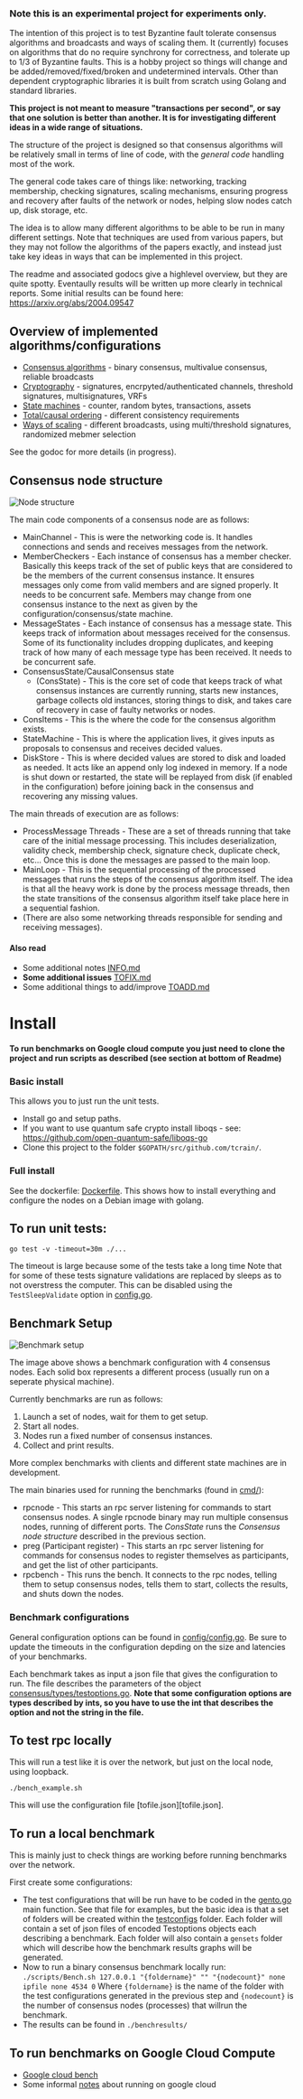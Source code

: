 ### Note this is an experimental project for experiments only.

The intention of this project is to test Byzantine fault tolerate consensus algorithms
and broadcasts and ways of scaling them.
It (currently) focuses on algorithms that do no require synchrony
for correctness, and tolerate up to 1/3 of Byzantine faults.
This is a hobby project so things will change and be added/removed/fixed/broken and undetermined intervals.
Other than dependent cryptographic libraries it is built from
scratch using Golang and standard libraries.

**This project is not meant to measure "transactions per second",
or say that one solution is better than another. It is for investigating
different ideas in a wide range of situations.**

The structure of the project is designed so that consensus
algorithms will be relatively small in terms of line of code, with the *general code* handling most of the work.

The general code takes care of things like: networking,
tracking membership, checking signatures, scaling mechanisms, ensuring progress and recovery after faults of the network or nodes, helping slow nodes catch up, disk storage, etc.

The idea is to allow many different algorithms to be able to be run
in many different settings.
Note that techniques are used from various papers, but they
may not follow the algorithms of the papers exactly, and
instead just take key ideas in ways that can be 
implemented in this project.

The readme and associated godocs give a highlevel overview,
but they are quite spotty.
Eventaully results will be written up more clearly in technical reports.
Some initial results can be found here:
https://arxiv.org/abs/2004.09547

## Overview of implemented algorithms/configurations

- [Consensus algorithms](notes/consalgorithms.md) - binary consensus, multivalue consensus, reliable broadcasts
- [Cryptography](notes/cryptography.md) - signatures, encrpyted/authenticated channels, threshold signatures,
multisignatures, VRFs
- [State machines](notes/statemachines.md) - counter, random bytes, transactions, assets
- [Total/causal ordering](notes/ordering.md) - different consistency requirements
- [Ways of scaling](notes/scaling.md) - different broadcasts, using multi/threshold signatures, randomized mebmer selection

See the godoc for more details (in progress).

## Consensus node structure

![Node structure](images/overviewdiagram.png)

The main code components of a consensus node are as follows:
- MainChannel - This is were the networking code is. It handles connections and sends and receives messages from the network.
- MemberCheckers - Each instance of consensus has a member checker. Basically this keeps track of the set of public keys that are considered to be the members of the current consensus instance. It ensures messages only come from valid members and are signed properly. It needs to be concurrent safe. Members may change from one consensus instance to the next as given by the configuration/consensus/state machine.
- MessageStates - Each instance of consensus has a message state. This keeps track of information about messages received for the consensus. Some of its functionality includes dropping duplicates, and keeping track of how many of each message type has been received. It needs to be concurrent safe.
- ConsensusState/CausalConsensus state
  - (ConsState) - This is the core set of code that keeps track of what consensus instances are currently running, starts new instances, garbage collects old instances, storing things to disk, and takes care of recovery in case of faulty networks or nodes.
- ConsItems - This is the where the code for the consensus algorithm exists.
- StateMachine - This is where the application lives, it gives inputs as proposals to consensus and receives decided values.
- DiskStore - This is where decided values are stored to disk and loaded as needed. It acts like an append only log indexed in memory. If a node is shut down or restarted, the state will be replayed from disk (if enabled in the configuration) before joining back in the consensus and recovering any missing values.

The main threads of execution are as follows:
- ProcessMessage Threads - These are a set of threads running that take care of the initial message processing. This includes deserialization, validity check, membership check, signature check, duplicate check, etc... Once this is done the messages are passed to the main loop.
- MainLoop - This is the sequential processing of the processed messages that runs the steps of the consensus algorithm itself. The idea is that all the heavy work is done by the process message threads, then the state transitions of the consensus algorithm itself take place here in a sequential fashion.
- (There are also some networking threads responsible for sending and receiving messages).

#### Also read
- Some additional notes [INFO.md](INFO.md)
- **Some additional issues** [TOFIX.md](TOFIX.md)
- Some additional things to add/improve [TOADD.md](TOADD.md)

# Install

**To run benchmarks on Google cloud compute you just need to
clone the project and run scripts as described (see section at bottom of Readme)**

### Basic install
This allows you to just run the unit tests.
- Install go and setup paths.
- If you want to use quantum safe crypto install liboqs - see: https://github.com/open-quantum-safe/liboqs-go
- Clone this project to the folder ```$GOPATH/src/github.com/tcrain/```.

### Full install
See the dockerfile: [Dockerfile](docker/build/Dockerfile).
This shows how to install everything and configure the nodes on a Debian image with golang.

## To run unit tests:

```go test -v -timeout=30m ./...```

The timeout is large because some of the tests take a long time
Note that for some of these tests signature validations are replaced
by sleeps as to not overstress the computer. This can be disabled
using the ``TestSleepValidate`` option in [config.go](config/config.go).


## Benchmark Setup

![Benchmark setup](images/benchdiagram.png)

The image above shows a benchmark configuration with 4 consensus nodes.
Each solid box represents a different process (usually run on a seperate physical machine).

Currently benchmarks are run as follows:
1. Launch a set of nodes, wait for them to get setup.
2. Start all nodes.
3. Nodes run a fixed number of consensus instances.
4. Collect and print results.

More complex benchmarks with clients and different state machines are in development.

The main binaries used for running the benchmarks (found in [cmd/](cmd/)):
- rpcnode - This starts an rpc server listening for commands to start consensus nodes. A single rpcnode binary may run multiple consensus nodes, running of different ports. The *ConsState* runs the *Consensus node structure* described in the previous section.
- preg (Participant register) - This starts an rpc server listening for commands for consensus nodes to register themselves as participants, and get the list of other participants.
- rpcbench - This runs the bench. It connects to the rpc nodes, telling them to setup consensus nodes, tells them to start, collects the results, and shuts down the nodes.

### Benchmark configurations

General configuration options can be found in [config/config.go](config/config.go).
Be sure to update the timeouts in the configuration depding on the size and latencies of your benchmarks.

Each benchmark takes as input a json file that gives the configuration to run.
The file describes the parameters of the object
[consensus/types/testoptions.go](consensus/types/testoptions.go). **Note that some configuration options are types described by ints, so you have to use the int that describes the option and not the string in the file.**

## To test rpc locally
This will run a test like it is over the network, but just on the local node, using loopback.

```./bench_example.sh```

This will use the configuration file [tofile.json][tofile.json].

## To run a local benchmark

This is mainly just to check things are working before running
benchmarks over the network.

First create some configurations:
- The test configurations that will be run have to be coded in the
[gento.go](../cmd/gento/gento.go) main function.
See that file for examples, but the basic idea is that a set of folders will be created
within the [testconfigs](../testconfigs/) folder.
Each folder will contain a set of json files of encoded Testoptions
objects each describing a benchmark. Each folder will also contain a
`gensets` folder which will describe how the benchmark results graphs
will be generated.
- Now to run a binary consensus benchmark locally run:
``./scripts/Bench.sh 127.0.0.1 "{foldername}" "" "{nodecount}" none ipfile none 4534 0``
Where ``{foldername}`` is the name of the folder with the test configurations generated in the previous step
and ``{nodecount}`` is the number of consensus nodes (processes) that willrun the benchmark.
- The results can be found in ```./benchresults/```

## To run benchmarks on Google Cloud Compute

- [Google cloud bench](notes/cloudbench.md)
- Some informal [notes](notes/cloud.md) about running on google cloud 

